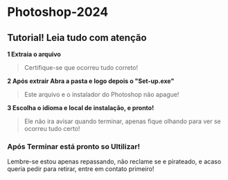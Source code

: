 # Photoshop-2024
## Tutorial! Leia tudo com atenção

**1 Extraia o arquivo**
> Certifique-se que ocorreu tudo correto!

**2 Após extrair Abra a pasta e logo depois o "Set-up.exe"**
> Este arquivo e o instalador do Photoshop não apague!

**3 Escolha o idioma e local de instalação, e pronto!**
> Ele não ira avisar quando terminar, apenas fique olhando para ver se ocorreu tudo certo!

### Após Terminar está pronto so Ultilizar!

Lembre-se estou apenas repassando, não reclame se e pirateado, e acaso queria pedir para retirar, entre em contato primeiro!
